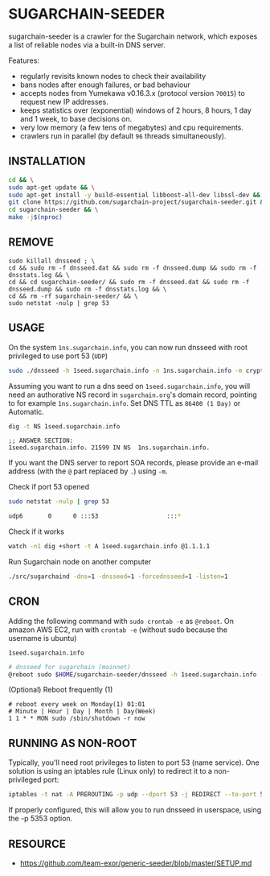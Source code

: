 SUGARCHAIN-SEEDER
==============

sugarchain-seeder is a crawler for the Sugarchain network, which exposes a list of reliable nodes via a built-in DNS server.

Features:
* regularly revisits known nodes to check their availability
* bans nodes after enough failures, or bad behaviour
* accepts nodes from Yumekawa v0.16.3.x (protocol version `70015`) to request new IP addresses.
* keeps statistics over (exponential) windows of 2 hours, 8 hours, 1 day and 1 week, to base decisions on.
* very low memory (a few tens of megabytes) and cpu requirements.
* crawlers run in parallel (by default `96` threads simultaneously).

INSTALLATION
------------

```bash
cd && \
sudo apt-get update && \
sudo apt-get install -y build-essential libboost-all-dev libssl-dev && \
git clone https://github.com/sugarchain-project/sugarchain-seeder.git && \
cd sugarchain-seeder && \
make -j$(nproc)
```

REMOVE
------

```
sudo killall dnsseed ; \
cd && sudo rm -f dnsseed.dat && sudo rm -f dnsseed.dump && sudo rm -f dnsstats.log && \
cd && cd sugarchain-seeder/ && sudo rm -f dnsseed.dat && sudo rm -f dnsseed.dump && sudo rm -f dnsstats.log && \
cd && rm -rf sugarchain-seeder/ && \
sudo netstat -nulp | grep 53
```

USAGE
-----

On the system `1ns.sugarchain.info`, you can now run dnsseed with root privileged to use port 53 (`UDP`)
```bash
sudo ./dnsseed -h 1seed.sugarchain.info -n 1ns.sugarchain.info -m cryptozeny.gmail.com
```

Assuming you want to run a dns seed on `1seed.sugarchain.info`, you will need an authorative NS record in `sugarchain.org`'s domain record, pointing to for example `1ns.sugarchain.info`. Set DNS TTL as `86400 (1 Day)` or Automatic.

```bash
dig -t NS 1seed.sugarchain.info
```

```
;; ANSWER SECTION:
1seed.sugarchain.info. 21599 IN	NS	1ns.sugarchain.info.
```

If you want the DNS server to report SOA records, please provide an e-mail address (with the `@` part replaced by `.`) using `-m`.

Check if port 53 opened
```bash
sudo netstat -nulp | grep 53

udp6       0      0 :::53                   :::*                                10949/dnsseed
```

Check if it works
```bash
watch -n1 dig +short -t A 1seed.sugarchain.info @1.1.1.1
```

Run Sugarchain node on another computer
```bash
./src/sugarchaind -dns=1 -dnsseed=1 -forcednsseed=1 -listen=1
```

CRON
----
Adding the following command with `sudo crontab -e` as `@reboot`. On amazon AWS EC2, run with `crontab -e` (without sudo because the username is ubuntu)

`1seed.sugarchain.info`
```bash
# dnsseed for sugarchain (mainnet)
@reboot sudo $HOME/sugarchain-seeder/dnsseed -h 1seed.sugarchain.info -n 1ns.sugarchain.info -m cryptozeny.gmail.com
```

(Optional) Reboot frequently (1)
```
# reboot every week on Monday(1) 01:01
# Minute | Hour | Day | Month | Day(Week) 
1 1 * * MON sudo /sbin/shutdown -r now
```

RUNNING AS NON-ROOT
-------------------

Typically, you'll need root privileges to listen to port 53 (name service). One solution is using an iptables rule (Linux only) to redirect it to a non-privileged port:

```bash
iptables -t nat -A PREROUTING -p udp --dport 53 -j REDIRECT --to-port 5353
```

If properly configured, this will allow you to run dnsseed in userspace, using the -p 5353 option.

RESOURCE
--------
- https://github.com/team-exor/generic-seeder/blob/master/SETUP.md
